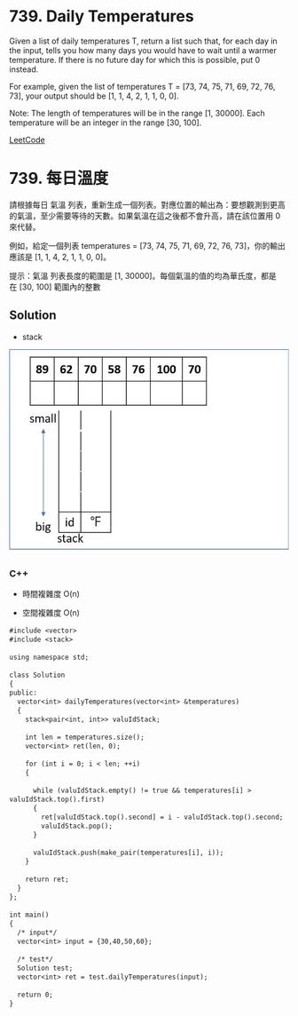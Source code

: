 # 739. Daily Temperatures
Given a list of daily temperatures T, return a list such that, for each day in the input, tells you how many days you would have to wait until a warmer temperature. If there is no future day for which this is possible, put 0 instead.

For example, given the list of temperatures T = [73, 74, 75, 71, 69, 72, 76, 73], your output should be [1, 1, 4, 2, 1, 1, 0, 0].

Note: The length of temperatures will be in the range [1, 30000]. Each temperature will be an integer in the range [30, 100].

[LeetCode](https://leetcode.com/problems/daily-temperatures)

# 739. 每日溫度
請根據每日 氣溫 列表，重新生成一個列表。對應位置的輸出為：要想觀測到更高的氣溫，至少需要等待的天數。如果氣溫在這之後都不會升高，請在該位置用 0 來代替。

例如，給定一個列表 temperatures = [73, 74, 75, 71, 69, 72, 76, 73]，你的輸出應該是 [1, 1, 4, 2, 1, 1, 0, 0]。

提示：氣溫 列表長度的範圍是 [1, 30000]。每個氣溫的值的均為華氏度，都是在 [30, 100] 範圍內的整數


## Solution  
* stack

<img src="img/739.gif" width = "800"/>

### C++

* 時間複雜度 O(n)

* 空間複雜度 O(n)

```
#include <vector>
#include <stack>

using namespace std;

class Solution
{
public:
  vector<int> dailyTemperatures(vector<int> &temperatures)
  {
    stack<pair<int, int>> valuIdStack;

    int len = temperatures.size();
    vector<int> ret(len, 0);

    for (int i = 0; i < len; ++i)
    {

      while (valuIdStack.empty() != true && temperatures[i] > valuIdStack.top().first)
      {
        ret[valuIdStack.top().second] = i - valuIdStack.top().second;
        valuIdStack.pop();
      }

      valuIdStack.push(make_pair(temperatures[i], i));
    }

    return ret;
  }
};

int main()
{
  /* input*/
  vector<int> input = {30,40,50,60};

  /* test*/
  Solution test;
  vector<int> ret = test.dailyTemperatures(input);

  return 0;
}
```